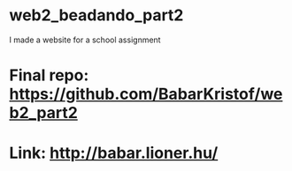 # web2_beadando_part2
I made a website for a school assignment
# Final repo: https://github.com/BabarKristof/web2_part2
# Link: http://babar.lioner.hu/
